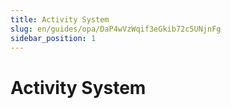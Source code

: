 ```yaml
---
title: Activity System
slug: en/guides/opa/DaP4wVzWqif3eGkib72c5UNjnFg
sidebar_position: 1
---
```



# Activity System

